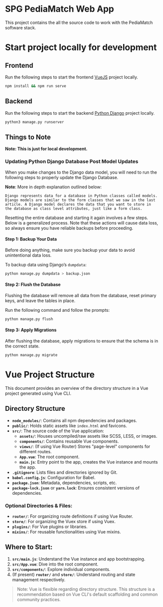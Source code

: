 # SPG PediaMatch Web App
This project contains the all the source code to work with the PediaMatch software stack.

# Start project locally for development

## Frontend
Run the following steps to start the frontend [VueJS](https://vuejs.org/) project locally.
```bash
npm install && npm run serve
```

## Backend
Run the following steps to start the backend [Python Django](https://www.djangoproject.com/) project locally.
```bash
python3 manage.py runserver
```

## Things to Note
**Note: This is just for local development.**

### Updating Python Django Database Post Model Updates
When you make changes to the Django data model, you will need to run the following steps to properly update the Django Database.

**Note**: More in depth explanation outlined below:
```Text
Django represents data for a database in Python classes called models. Django models are similar to the form classes that we saw in the last article. A Django model declares the data that you want to store in the database as class level attributes, just like a form class.
```

Resetting the entire database and starting it again involves a few steps. Below is a generalized process. Note that these actions will cause data loss, so always ensure you have reliable backups before proceeding.

#### Step 1: Backup Your Data
Before doing anything, make sure you backup your data to avoid unintentional data loss.

To backup data using Django’s `dumpdata`:

```bash
python manage.py dumpdata > backup.json
```

#### Step 2: Flush the Database
Flushing the database will remove all data from the database, reset primary keys, and leave the tables in place.

Run the following command and follow the prompts:

```bash
python manage.py flush
```

#### Step 3: Apply Migrations
After flushing the database, apply migrations to ensure that the schema is in the correct state.

```bash
python manage.py migrate
```

# Vue Project Structure

This document provides an overview of the directory structure in a Vue project generated using Vue CLI.

## Directory Structure

- **`node_modules/`**: Contains all npm dependencies and packages.
- **`public/`**: Holds static assets like `index.html` and favicons.
- **`src/`**: The source code of the Vue application:
  - **`assets/`**: Houses uncompiled/raw assets like SCSS, LESS, or images.
  - **`components/`**: Contains reusable Vue components.
  - **`views/`**: (If using Vue Router) Stores "page-level" components for different routes.
  - **`App.vue`**: The root component.
  - **`main.js`**: Entry point to the app, creates the Vue instance and mounts the app.
- **`.gitignore`**: Lists files and directories ignored by Git.
- **`babel.config.js`**: Configuration for Babel.
- **`package.json`**: Metadata, dependencies, scripts, etc.
- **`package-lock.json`** or **`yarn.lock`**: Ensures consistent versions of dependencies.

### Optional Directories & Files:

- **`router/`**: For organizing route definitions if using Vue Router.
- **`store/`**: For organizing the Vuex store if using Vuex.
- **`plugins/`**: For Vue plugins or libraries.
- **`mixins/`**: For reusable functionalities using Vue mixins.

## Where to Start:

1. **`src/main.js`**: Understand the Vue instance and app bootstrapping.
2. **`src/App.vue`**: Dive into the root component.
3. **`src/components/`**: Explore individual components.
4. (If present) **`router/`** and **`store/`**: Understand routing and state management respectively.

> Note: Vue is flexible regarding directory structure. This structure is a recommendation based on Vue CLI's default scaffolding and common community practices.
